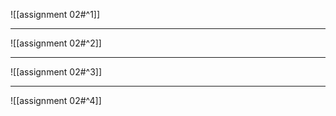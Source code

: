 ![[assignment 02#^1]]

---

![[assignment 02#^2]]

---

![[assignment 02#^3]]

---

![[assignment 02#^4]]